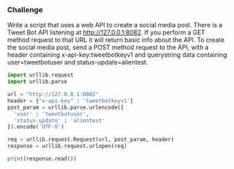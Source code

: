 ### Challenge
Write a script that uses a web API to create a social media post.
There is a Tweet Bot API listening at http://127.0.0.1:8082. If you perform a GET method request to that URL it will return basic info about the API.
To create the social media post, send a POST method request to the API, with a header containing x-api-key:tweetbotkeyv1 and querystring data containing user=tweetbotuser and status-update=alientest.


```python
import urllib.request
import urllib.parse

url = "http://127.0.0.1:8082"
header = {"x-api-key" : 'tweetbotkeyv1'}
post_param = urllib.parse.urlencode({
  'user' : 'tweetbotuser',
  'status-update' : 'alientest'
}).encode('UTF-8')

req = urllib.request.Request(url, post_param, header)
response = urllib.request.urlopen(req)

print(response.read())
```
